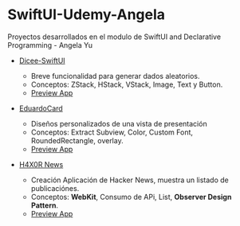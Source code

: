# SwiftUI-Udemy-Angela
Proyectos desarrollados en el modulo de SwiftUI and Declarative Programming - Angela Yu

- [Dicee-SwiftUI](https://github.com/dbatistaInter/SwiftUI-Udemy-Angela/blob/main/Dicee-SwiftUI/README.md)
    - Breve funcionalidad para generar dados aleatorios.
    - Conceptos: ZStack, HStack, VStack, Image, Text y Button.
    - [Preview App]()

- [EduardoCard](https://www.google.com.mx)
    - Diseños personalizados de una vista de presentación
    - Conceptos:  Extract Subview, Color, Custom Font, RoundedRectangle, overlay.
    - [Preview App]()    

- [H4X0R News](https://www.google.com.mx)
    - Creación Aplicación de Hacker News, muestra un listado de publicaciónes.
    - Conceptos: **WebKit**, Consumo de APi, List, **Observer Design Pattern**.
    - [Preview App]()
